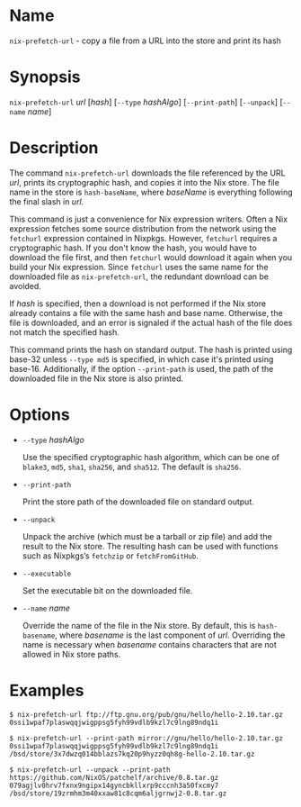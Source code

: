 # Name

`nix-prefetch-url` - copy a file from a URL into the store and print its hash

# Synopsis

`nix-prefetch-url` *url* [*hash*]
  [`--type` *hashAlgo*]
  [`--print-path`]
  [`--unpack`]
  [`--name` *name*]

# Description

The command `nix-prefetch-url` downloads the file referenced by the URL
*url*, prints its cryptographic hash, and copies it into the Nix store.
The file name in the store is `hash-baseName`, where *baseName* is
everything following the final slash in *url*.

This command is just a convenience for Nix expression writers. Often a
Nix expression fetches some source distribution from the network using
the `fetchurl` expression contained in Nixpkgs. However, `fetchurl`
requires a cryptographic hash. If you don't know the hash, you would
have to download the file first, and then `fetchurl` would download it
again when you build your Nix expression. Since `fetchurl` uses the same
name for the downloaded file as `nix-prefetch-url`, the redundant
download can be avoided.

If *hash* is specified, then a download is not performed if the Nix
store already contains a file with the same hash and base name.
Otherwise, the file is downloaded, and an error is signaled if the
actual hash of the file does not match the specified hash.

This command prints the hash on standard output.
The hash is printed using base-32 unless `--type md5` is specified,
in which case it's printed using base-16.
Additionally, if the option `--print-path` is used,
the path of the downloaded file in the Nix store is also printed.

# Options

- `--type` *hashAlgo*

  Use the specified cryptographic hash algorithm,
  which can be one of `blake3`, `md5`, `sha1`, `sha256`, and `sha512`.
  The default is `sha256`.

- `--print-path`

  Print the store path of the downloaded file on standard output.

- `--unpack`

  Unpack the archive (which must be a tarball or zip file) and add the
  result to the Nix store. The resulting hash can be used with
  functions such as Nixpkgs’s `fetchzip` or `fetchFromGitHub`.

- `--executable`

  Set the executable bit on the downloaded file.

- `--name` *name*

  Override the name of the file in the Nix store. By default, this is
  `hash-basename`, where *basename* is the last component of *url*.
  Overriding the name is necessary when *basename* contains characters
  that are not allowed in Nix store paths.

# Examples

```console
$ nix-prefetch-url ftp://ftp.gnu.org/pub/gnu/hello/hello-2.10.tar.gz
0ssi1wpaf7plaswqqjwigppsg5fyh99vdlb9kzl7c9lng89ndq1i
```

```console
$ nix-prefetch-url --print-path mirror://gnu/hello/hello-2.10.tar.gz
0ssi1wpaf7plaswqqjwigppsg5fyh99vdlb9kzl7c9lng89ndq1i
/bsd/store/3x7dwzq014bblazs7kq20p9hyzz0qh8g-hello-2.10.tar.gz
```

```console
$ nix-prefetch-url --unpack --print-path https://github.com/NixOS/patchelf/archive/0.8.tar.gz
079agjlv0hrv7fxnx9ngipx14gyncbkllxrp9cccnh3a50fxcmy7
/bsd/store/19zrmhm3m40xxaw81c8cqm6aljgrnwj2-0.8.tar.gz
```
